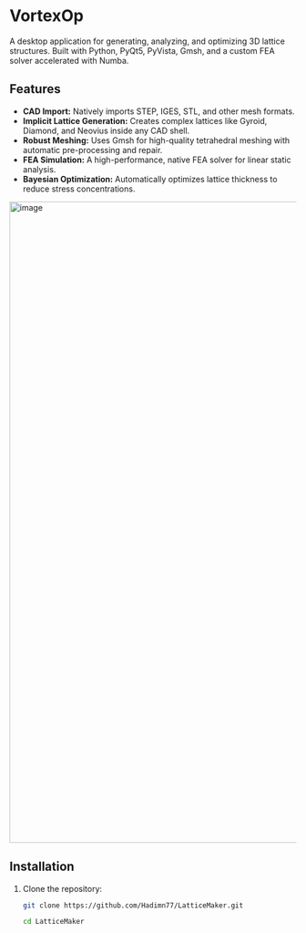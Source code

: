 # VortexOp

A desktop application for generating, analyzing, and optimizing 3D lattice structures. Built with Python, PyQt5, PyVista, Gmsh, and a custom FEA solver accelerated with Numba.



## Features

- **CAD Import:** Natively imports STEP, IGES, STL, and other mesh formats.
- **Implicit Lattice Generation:** Creates complex lattices like Gyroid, Diamond, and Neovius inside any CAD shell.
- **Robust Meshing:** Uses Gmsh for high-quality tetrahedral meshing with automatic pre-processing and repair.
- **FEA Simulation:** A high-performance, native FEA solver for linear static analysis.
- **Bayesian Optimization:** Automatically optimizes lattice thickness to reduce stress concentrations.
<img width="1705" height="1125" alt="image" src="https://github.com/user-attachments/assets/8fcd6c14-caa5-45a9-8064-36216c803c54" />

## Installation

1. Clone the repository:
   ```bash
   git clone https://github.com/Hadimn77/LatticeMaker.git

   cd LatticeMaker






